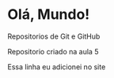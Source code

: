 # Olá, Mundo!
 Repositorios de Git e GitHub

Repositorio criado na aula 5

Essa linha eu adicionei no site
